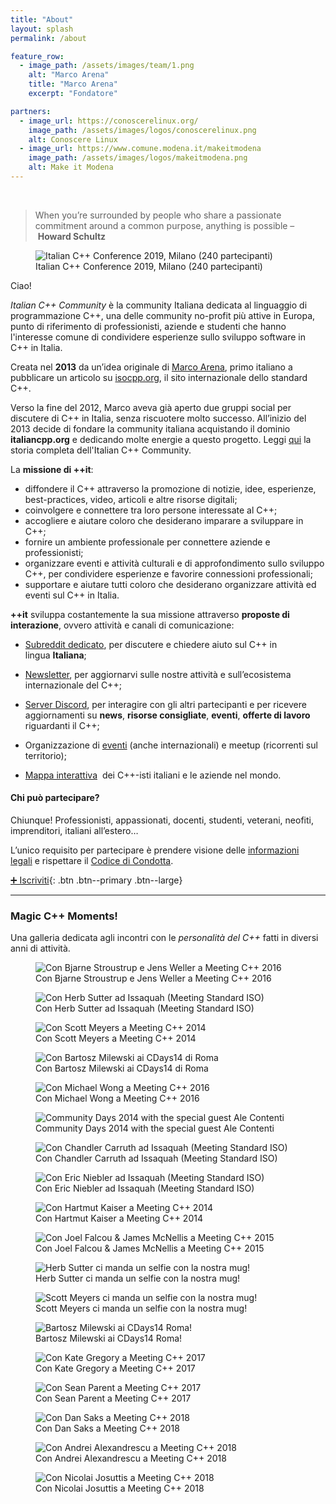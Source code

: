 ```yaml
---
title: "About"
layout: splash
permalink: /about

feature_row:
  - image_path: /assets/images/team/1.png
    alt: "Marco Arena"
    title: "Marco Arena"
    excerpt: "Fondatore"  

partners:
  - image_url: https://conoscerelinux.org/
    image_path: /assets/images/logos/conoscerelinux.png
    alt: Conoscere Linux
  - image_url: https://www.comune.modena.it/makeitmodena
    image_path: /assets/images/logos/makeitmodena.png
    alt: Make it Modena
---
```


<br />

> When you’re surrounded by people who share a passionate commitment around a common purpose, anything is possible – **Howard Schultz**

<figure>
  <img
  src="/assets/images/about/itcppcon19-crowd.jpg"
  alt="Italian C++ Conference 2019, Milano (240 partecipanti)">
  <figcaption>Italian C++ Conference 2019, Milano (240 partecipanti)</figcaption>
</figure>

Ciao!

*Italian C++ Community* è la community Italiana dedicata al linguaggio di programmazione C++, una delle community no-profit più attive in Europa, punto di riferimento di professionisti, aziende e studenti che hanno l'interesse comune di condividere esperienze sullo sviluppo software in C++ in Italia.

Creata nel **2013** da un’idea originale di [Marco Arena](http://it.linkedin.com/in/marcoarena), primo italiano a pubblicare un articolo su [isocpp.org](https://isocpp.org/), il sito internazionale dello standard C++.

Verso la fine del 2012, Marco aveva già aperto due gruppi social per discutere di C++ in Italia, senza riscuotere molto successo. All’inizio del 2013 decide di fondare la community italiana acquistando il dominio **italiancpp.org** e dedicando molte energie a questo progetto. Leggi [qui](https://italiancpp.org/story) la storia completa dell'Italian C++ Community.

La **missione di ++it**:

*   diffondere il C++ attraverso la promozione di notizie, idee, esperienze, best-practices, video, articoli e altre risorse digitali;
*   coinvolgere e connettere tra loro persone interessate al C++;
*   accogliere e aiutare coloro che desiderano imparare a sviluppare in C++;
*   fornire un ambiente professionale per connettere aziende e professionisti;
*   organizzare eventi e attività culturali e di approfondimento sullo sviluppo C++, per condividere esperienze e favorire connessioni professionali;
*   supportare e aiutare tutti coloro che desiderano organizzare attività ed eventi sul C++ in Italia.

**++it** sviluppa costantemente la sua missione attraverso **proposte di interazione**, ovvero attività e canali di comunicazione:

*   [Subreddit dedicato](https://reddit.com/r/cppit), per discutere e chiedere aiuto sul C++ in lingua **Italiana**;

*   [Newsletter](/join), per aggiornarvi sulle nostre attività e sull’ecosistema internazionale del C++;

*   [Server Discord](/join), per interagire con gli altri partecipanti e per ricevere aggiornamenti su **news**, **risorse consigliate**, **eventi**, **offerte di lavoro** riguardanti il C++;

*   Organizzazione di [eventi](/archivio-eventi) (anche internazionali) e meetup (ricorrenti sul territorio);

*   [Mappa interattiva](https://www.google.com/maps/@45.7186146,-0.9182294,5z/data=!3m1!4b1!4m2!6m1!1s1kq4qEWdgLfxmDj2QOc8jIgH3yZc)  dei C++-isti italiani e le aziende nel mondo.

#### Chi può partecipare?

Chiunque! Professionisti, appassionati, docenti, studenti, veterani, neofiti, imprenditori, italiani all’estero…

L’unico requisito per partecipare è prendere visione delle [informazioni legali](/privacy-policy) e rispettare il [Codice di Condotta](/coc).

[➕ Iscriviti](/join){: .btn .btn--primary .btn--large}

* * * 

### Magic C++ Moments!

Una galleria dedicata agli incontri con le *personalità del C++* fatti in diversi anni di attività.

<figure class="fig-cpp-people">
  <img class="img-cpp-people"
  src="assets/images/about/bjarne2016.jpg"
  alt="Con Bjarne Stroustrup e Jens Weller a Meeting C++ 2016">
  <figcaption>Con Bjarne Stroustrup e Jens Weller a Meeting C++ 2016</figcaption>  
</figure>

<figure class="fig-cpp-people">
  <img class="img-cpp-people"
  src="assets/images/about/herb2016.jpg"
  alt="Con Herb Sutter ad Issaquah (Meeting Standard ISO)">
  <figcaption>Con Herb Sutter ad Issaquah (Meeting Standard ISO)</figcaption>  
</figure>

<figure class="fig-cpp-people">
  <img class="img-cpp-people"
  src="assets/images/about/scott2014.jpg"
  alt="Con Scott Meyers a Meeting C++ 2014">
  <figcaption>Con Scott Meyers a Meeting C++ 2014</figcaption>  
</figure>

<figure class="fig-cpp-people">
  <img class="img-cpp-people"
  src="assets/images/about/bartosz2014.jpg"
  alt="Con Bartosz Milewski ai CDays14 di Roma">
  <figcaption>Con Bartosz Milewski ai CDays14 di Roma</figcaption>  
</figure>

<figure class="fig-cpp-people">
  <img class="img-cpp-people"
  src="assets/images/about/michael2016.jpg"
  alt="Con Michael Wong a Meeting C++ 2016">
  <figcaption>Con Michael Wong a Meeting C++ 2016</figcaption>  
</figure>

<figure class="fig-cpp-people">
  <img class="img-cpp-people"
  src="assets/images/about/cdays14.jpg"
  alt="Community Days 2014 with the special guest Ale Contenti">
  <figcaption>Community Days 2014 with the special guest Ale Contenti</figcaption>  
</figure>

<figure class="fig-cpp-people">
  <img class="img-cpp-people"
  src="assets/images/about/chandler2016.jpg"
  alt="Con Chandler Carruth ad Issaquah (Meeting Standard ISO)">
  <figcaption>Con Chandler Carruth ad Issaquah (Meeting Standard ISO)</figcaption>  
</figure>

<figure class="fig-cpp-people">
  <img class="img-cpp-people"
  src="assets/images/about/eric2016.jpg"
  alt="Con Eric Niebler ad Issaquah (Meeting Standard ISO)">
  <figcaption>Con Eric Niebler ad Issaquah (Meeting Standard ISO)</figcaption>  
</figure>
 
<figure class="fig-cpp-people">
  <img class="img-cpp-people"
  src="assets/images/about/hartmut2014.jpg"
  alt="Con Hartmut Kaiser a Meeting C++ 2014">
  <figcaption>Con Hartmut Kaiser a Meeting C++ 2014</figcaption>  
</figure>

<figure class="fig-cpp-people">
  <img class="img-cpp-people"
  src="assets/images/about/jj2015.jpg"
  alt="Con Joel Falcou & James McNellis a Meeting C++ 2015">
  <figcaption>Con Joel Falcou & James McNellis a Meeting C++ 2015</figcaption>  
</figure>

<figure class="fig-cpp-people">
  <img class="img-cpp-people"
  src="assets/images/about/herb-mug.jpg"
  alt="Herb Sutter ci manda un selfie con la nostra mug!">
  <figcaption>Herb Sutter ci manda un selfie con la nostra mug!</figcaption>  
</figure>

<figure class="fig-cpp-people">
  <img class="img-cpp-people"
  src="assets/images/about/scott-mug.jpg"
  alt="Scott Meyers ci manda un selfie con la nostra mug!">
  <figcaption>Scott Meyers ci manda un selfie con la nostra mug!</figcaption>  
</figure>

<figure class="fig-cpp-people">
  <img class="img-cpp-people"
  src="assets/images/about/bartosz-cdays.jpg"
  alt="Bartosz Milewski ai CDays14 Roma!">
  <figcaption>Bartosz Milewski ai CDays14 Roma!</figcaption>  
</figure>

<figure class="fig-cpp-people">
  <img class="img-cpp-people"
  src="assets/images/about/kate2017.jpg"
  alt="Con Kate Gregory a Meeting C++ 2017">
  <figcaption>Con Kate Gregory a Meeting C++ 2017</figcaption>  
</figure>

<figure class="fig-cpp-people">
  <img class="img-cpp-people"
  src="assets/images/about/sean2017.jpg"
  alt="Con Sean Parent a Meeting C++ 2017">
  <figcaption>Con Sean Parent a Meeting C++ 2017</figcaption>  
</figure>

<figure class="fig-cpp-people">
  <img class="img-cpp-people"
  src="assets/images/about/dan2018.jpg"
  alt="Con Dan Saks a Meeting C++ 2018">
  <figcaption>Con Dan Saks a Meeting C++ 2018</figcaption>  
</figure>

<figure class="fig-cpp-people">
  <img class="img-cpp-people"
  src="assets/images/about/andrei2018.jpg"
  alt="Con Andrei Alexandrescu a Meeting C++ 2018">
  <figcaption>Con Andrei Alexandrescu a Meeting C++ 2018</figcaption>  
</figure>

<figure class="fig-cpp-people">
  <img class="img-cpp-people"
  src="assets/images/about/nico2018.jpg"
  alt="Con Nicolai Josuttis a Meeting C++ 2018">
  <figcaption>Con Nicolai Josuttis a Meeting C++ 2018</figcaption>  
</figure>
